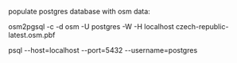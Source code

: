 populate postgres database with osm data:



osm2pgsql -c -d osm -U postgres -W -H localhost czech-republic-latest.osm.pbf


psql --host=localhost --port=5432 --username=postgres             


